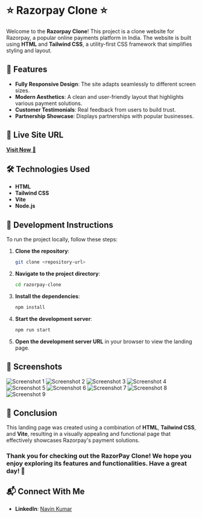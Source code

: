 # ⭐ Razorpay Clone ⭐

Welcome to the **Razorpay Clone**! This project is a clone website for Razorpay, a popular online payments platform in India. The website is built using **HTML** and **Tailwind CSS**, a utility-first CSS framework that simplifies styling and layout.

## 🌟 Features
- **Fully Responsive Design**: The site adapts seamlessly to different screen sizes.
- **Modern Aesthetics**: A clean and user-friendly layout that highlights various payment solutions.
- **Customer Testimonials**: Real feedback from users to build trust.
- **Partnership Showcase**: Displays partnerships with popular businesses.

## 📌 Live Site URL
[**Visit Now** 🚀](<actual-live-url>)

## 🛠 Technologies Used
- **HTML**
- **Tailwind CSS**
- **Vite**
- **Node.js**

## 🚀 Development Instructions
To run the project locally, follow these steps:

1. **Clone the repository**: 
   ```bash
   git clone <repository-url>
   ```
2. **Navigate to the project directory**: 
   ```bash
   cd razorpay-clone
   ```
3. **Install the dependencies**: 
   ```bash
   npm install
   ```
4. **Start the development server**: 
   ```bash
   npm run start
   ```
5. **Open the development server URL** in your browser to view the landing page.

## 📸 Screenshots
![Screenshot 1](Screenshots/Screenshot%20(1139).png)
![Screenshot 2](Screenshots/Screenshot%20(1140).png)
![Screenshot 3](Screenshots/Screenshot%20(1141).png)
![Screenshot 4](Screenshots/Screenshot%20(1142).png)
![Screenshot 5](Screenshots/Screenshot%20(1143).png)
![Screenshot 6](Screenshots/Screenshot%20(1144).png)
![Screenshot 7](Screenshots/Screenshot%20(1145).png)
![Screenshot 8](Screenshots/Screenshot%20(1146).png)
![Screenshot 9](Screenshots/Screenshot%20(1147).png)

## 📝 Conclusion
This landing page was created using a combination of **HTML**, **Tailwind CSS**, and **Vite**, resulting in a visually appealing and functional page that effectively showcases Razorpay's payment solutions.

### Thank you for checking out the RazorPay Clone! We hope you enjoy exploring its features and functionalities. Have a great day! 👋

## 📬 Connect With Me
- **LinkedIn**: [Navin Kumar](https://www.linkedin.com/in/navinkumar0062/)
